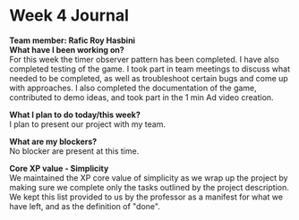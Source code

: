 # Week 4 Journal
<b>Team member: Rafic Roy Hasbini</b>
<br>
<b>What have I been working on?</b>
<br>
For this week the timer observer pattern has been completed. I have also completed testing of the game. I took part in team meetings to discuss what needed to be completed, as well as troubleshoot certain bugs and come up with approaches. I also completed the documentation of the game, contributed to demo ideas, and took part in the 1 min Ad video creation.

<b>What I plan to do today/this week?</b>
<br>
I plan to present our project with my team.

<b>What are my blockers?</b>
<br>
No blocker are present at this time.

<b>Core XP value - Simplicity</b>
<br>
We maintained the XP core value of simplicity as we wrap up the project by making sure we complete only the tasks outlined by the project description. We kept this list provided to us by the professor as a manifest for what we have left, and as the definition of "done".
